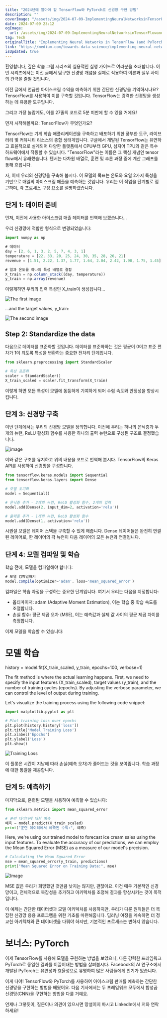 ```yaml
---
title: "2024년에 알아야 할 TensorFlow와 PyTorch로 신경망 구현 방법"
description: ""
coverImage: "/assets/img/2024-07-09-ImplementingNeuralNetworksinTensorFlowandPyTorch_0.png"
date: 2024-07-09 23:12
ogImage:
  url: /assets/img/2024-07-09-ImplementingNeuralNetworksinTensorFlowandPyTorch_0.png
tag: Tech
originalTitle: "Implementing Neural Networks in TensorFlow (and PyTorch)"
link: "https://medium.com/towards-data-science/implementing-neural-networks-in-tensorflow-and-pytorch-3c1f097e412a"
isUpdated: true
---
```


환영합니다, 깊은 학습 그림 시리즈의 실용적인 실행 가이드로 여러분을 초대합니다. 이번 시리즈에서는 이전 글에서 탐구한 신경망 개념을 실제로 적용하여 이론과 실무 사이의 간극을 줄일 것입니다.

이전 글에서 언급한 아이스크림 수익을 예측하기 위한 간단한 신경망을 기억하시나요? TensorFlow를 사용하여 이를 구축할 것입니다. TensorFlow는 강력한 신경망을 생성하는 데 유용한 도구입니다.

그리고 가장 놀랍게도, 이를 27줄의 코드로 5분 미만에 할 수 있을 거에요!

먼저 시작해볼까요: TensorFlow가 무엇인가요?

<div class="content-ad"></div>

TensorFlow는 기계 학습 애플리케이션을 구축하고 배포하기 위한 풍부한 도구, 라이브러리 및 커뮤니티 리소스의 종합 생태계입니다. 구글에서 개발된 TensorFlow는 유연하고 효율적으로 설계되어 다양한 플랫폼에서 CPU부터 GPU, 심지어 TPU와 같은 특수 하드웨어에서 작동할 수 있습니다. "TensorFlow"라는 이름은 그 핵심 개념인 tensor flow에서 유래했습니다. 텐서는 다차원 배열로, 훈련 및 추론 과정 중에 계산 그래프를 통해 흐릅니다.

자, 이제 우리의 신경망을 구축해 봅시다. 이 모델의 목표는 온도와 요일 2가지 특성을 기반으로 매일의 아이스크림 매출을 예측하는 것입니다. 우리는 이 작업을 단계별로 접근하며, 각 프로세스 구성 요소를 설명하겠습니다.

## 단게 1: 데이터 준비

먼저, 이전에 사용한 아이스크림 매출 데이터를 번역해 보겠습니다…

<div class="content-ad"></div>

우리 신경망에 적합한 형식으로 변경되었습니다:

```js
import numpy as np

# 데이터
day = [2, 6, 1, 3, 2, 5, 7, 4, 3, 1]
temperature = [22, 33, 20, 25, 24, 30, 35, 28, 26, 21]
revenue = [1.51, 2.22, 1.37, 1.77, 1.64, 2.04, 2.42, 1.90, 1.75, 1.45]

# 일과 온도를 하나의 특성 배열로 결합
X_train = np.column_stack((day, temperature))
y_train = np.array(revenue)
```

이렇게하면 우리의 입력 특성인 X_train이 생성됩니다…

<div class="content-ad"></div>

![The first image](/assets/img/2024-07-09-ImplementingNeuralNetworksinTensorFlowandPyTorch_1.png)

…and the target values, y_train:

![The second image](/assets/img/2024-07-09-ImplementingNeuralNetworksinTensorFlowandPyTorch_2.png)

## Step 2: Standardize the data

<div class="content-ad"></div>

다음으로 데이터를 표준화할 것입니다. 데이터를 표준화하는 것은 평균이 0이고 표준 편차가 1이 되도록 특성을 변환하는 중요한 전처리 단계입니다.

```python
from sklearn.preprocessing import StandardScaler

# 특성 표준화
scaler = StandardScaler()
X_train_scaled = scaler.fit_transform(X_train)
```

이렇게 하면 모든 특성이 모델에 동등하게 기여하게 되어 수렴 속도와 안정성을 향상시킵니다.

## 단계 3: 신경망 구축

<div class="content-ad"></div>

이번 단계에서는 우리의 신경망 모델을 정의합니다. 이전에 우리는 하나의 은닉층과 두 개의 뉴런, ReLU 활성화 함수를 사용한 하나의 출력 뉴런으로 구성된 구조로 결정했습니다.

![image](/assets/img/2024-07-09-ImplementingNeuralNetworksinTensorFlowandPyTorch_3.png)

이와 같은 구조를 유지하고 위의 내용을 코드로 번역해 봅시다. TensorFlow의 Keras API를 사용하여 신경망을 구성합니다.

```python
from tensorflow.keras.models import Sequential
from tensorflow.keras.layers import Dense

# 모델 초기화
model = Sequential()

# 은닉층 추가 - 2개의 뉴런, ReLU 활성화 함수, 2개의 입력
model.add(Dense(2, input_dim=2, activation='relu'))

# 출력층 추가 - 1개의 뉴런, ReLU 활성화 함수
model.add(Dense(1, activation='relu'))
```

<div class="content-ad"></div>

시퀀셜 모델은 레이어 스택을 구축할 수 있게 해줍니다. Dense 레이어들은 완전히 연결된 레이어로, 한 레이어의 각 뉴런이 다음 레이어의 모든 뉴런과 연결됩니다.

## 단계 4: 모델 컴파일 및 학습

학습 전에, 모델을 컴파일해야 합니다:

```js
# 모델 컴파일하기
model.compile(optimizer='adam', loss='mean_squared_error')
```

<div class="content-ad"></div>

컴파일은 학습 과정을 구성하는 중요한 단계입니다. 여기서 우리는 다음을 지정합니다:

- 옵티마이저: adam (Adaptive Moment Estimation), 이는 학습 중 학습 속도를 조절합니다.
- 손실 함수: 평균 제곱 오차 (MSE), 이는 예측값과 실제 값 사이의 평균 제곱 차이를 측정합니다.

이제 모델을 학습할 수 있습니다:

# 모델 학습

history = model.fit(X_train_scaled, y_train, epochs=100, verbose=1)

<div class="content-ad"></div>

The fit method is where the actual learning happens. First, we need to specify the input features (X_train_scaled), target values (y_train), and the number of training cycles (epochs). By adjusting the verbose parameter, we can control the level of output during training.

Let's visualize the training process using the following code snippet:

```python
import matplotlib.pyplot as plt

# Plot training loss over epochs
plt.plot(history.history['loss'])
plt.title('Model Training Loss')
plt.xlabel('Epochs')
plt.ylabel('Loss')
plt.show()
```

![Training Loss](/assets/img/2024-07-09-ImplementingNeuralNetworksinTensorFlowandPyTorch_4.png)

<div class="content-ad"></div>

이 플롯은 시간이 지남에 따라 손실(예측 오차)가 줄어드는 것을 보여줍니다. 학습 과정에 대한 통찰을 제공합니다.

## 단계 5: 예측하기

마지막으로, 훈련된 모델을 사용하여 예측할 수 있습니다:

```python
from sklearn.metrics import mean_squared_error

# 훈련 데이터에 대한 예측
예측 = model.predict(X_train_scaled)
print("훈련 데이터에서 예측된 수익:", 예측)
```

<div class="content-ad"></div>

Here, we're using our trained model to forecast ice cream sales using the input features. To evaluate the accuracy of our predictions, we can employ the Mean Squared Error (MSE) as a measure of our model's precision.

```python
# Calculating the Mean Squared Error
mse = mean_squared_error(y_train, predictions)
print("Mean Squared Error on Training Data:", mse)
```

![Image](/assets/img/2024-07-09-ImplementingNeuralNetworksinTensorFlowandPyTorch_6.png)

<div class="content-ad"></div>

MSE 값은 우리가 희망했던 것만큼 낮지는 않지만, 괜찮아요. 이건 매우 기본적인 신경망이고, 전체적으로 복잡성을 추가하고 아키텍처를 조정해 결과를 향상시키는 것이 목적입니다.

이 예제는 간단한 데이터셋과 모델 아키텍처를 사용하지만, 우리가 다룬 원칙들은 더 복잡한 신경망 응용 프로그램을 위한 기초를 마련해줍니다. 딥러닝 여정을 계속하면 더 정교한 아키텍처와 큰 데이터셋을 다뤄야 하지만, 기본적인 프로세스는 변하지 않습니다.

# 보너스: PyTorch

이제 TensorFlow를 사용해 모델을 구현하는 방법을 보았으니, 다른 강력한 프레임워크 PyTorch로 동일한 결과를 이끌어내는 방법을 살펴봅시다. Facebook의 AI 연구소에서 개발된 PyTorch는 유연성과 효율성으로 유명하여 많은 사람들에게 인기가 있습니다.

<div class="content-ad"></div>

이게 다야! TensorFlow와 PyTorch를 사용하여 아이스크림 판매를 예측하는 간단한 신경망을 구현하는 방법을 배웠어요. 다음 기사에서는 두 프레임워크 모두에서 합성곱 신경망(CNN)을 구현하는 방법을 다룰 거예요.

언제나 그렇듯이, 질문이나 의견이 있으시면 망설이지 마시고 LinkedIn에서 저와 연락하세요!
